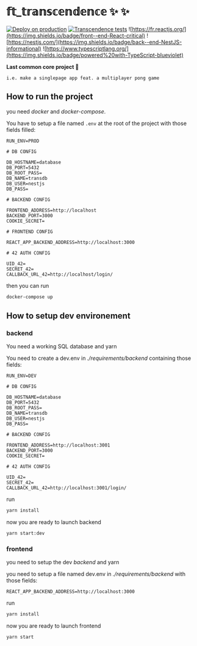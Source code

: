 # 𝕗𝕥_𝕥𝕣𝕒𝕟𝕤𝕔𝕖𝕟𝕕𝕖𝕟𝕔𝕖 ✨ ✨
[![Deploy on production](https://github.com/nouchata/ft_transcendence/actions/workflows/deploy.yml/badge.svg)](https://github.com/nouchata/ft_transcendence/actions/workflows/deploy.yml)
[![Transcendence tests](https://github.com/nouchata/ft_transcendence/actions/workflows/test.yml/badge.svg)](https://github.com/nouchata/ft_transcendence/actions/workflows/test.yml)
![https://fr.reactjs.org/](https://img.shields.io/badge/front--end-React-critical) ![https://nestjs.com/](https://img.shields.io/badge/back--end-NestJS-informational) ![https://www.typescriptlang.org/](https://img.shields.io/badge/powered%20with-TypeScript-blueviolet)

**Last common core project 🙌**

`i.e. make a singlepage app feat. a multiplayer pong game`

## How to run the project

you need _docker_ and _docker-compose_.

You have to setup a file named `.env` at the root of the project with those fields filled:

```env
RUN_ENV=PROD

# DB CONFIG

DB_HOSTNAME=database
DB_PORT=5432
DB_ROOT_PASS=
DB_NAME=transdb
DB_USER=nestjs
DB_PASS=

# BACKEND CONFIG

FRONTEND_ADDRESS=http://localhost
BACKEND_PORT=3000
COOKIE_SECRET=

# FRONTEND CONFIG

REACT_APP_BACKEND_ADDRESS=http://localhost:3000

# 42 AUTH CONFIG

UID_42=
SECRET_42=
CALLBACK_URL_42=http://localhost/login/

```

then you can run

```sh
docker-compose up
```

## How to setup dev environement

### backend

You need a working SQL database and yarn

You need to create a dev.env in _./requirements/backend_ containing those fields:
```env
RUN_ENV=DEV

# DB CONFIG

DB_HOSTNAME=database
DB_PORT=5432
DB_ROOT_PASS=
DB_NAME=transdb
DB_USER=nestjs
DB_PASS=

# BACKEND CONFIG

FRONTEND_ADDRESS=http://localhost:3001
BACKEND_PORT=3000
COOKIE_SECRET=

# 42 AUTH CONFIG

UID_42=
SECRET_42=
CALLBACK_URL_42=http://localhost:3001/login/

```

run 

```sh
yarn install
```

now you are ready to launch backend

```sh
yarn start:dev
```


### frontend

you need to setup the dev *backend* and yarn

you need to setup a file named dev.env in _./requirements/backend_ with those fields:

```
REACT_APP_BACKEND_ADDRESS=http://localhost:3000
```

run 

```sh
yarn install
```

now you are ready to launch frontend

```sh
yarn start
```
